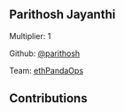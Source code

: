 
## Parithosh Jayanthi
Multiplier: 1

Github: [@parithosh](https://github.com/parithosh)

Team: [ethPandaOps](https://github.com/ethpandaops)

## Contributions
